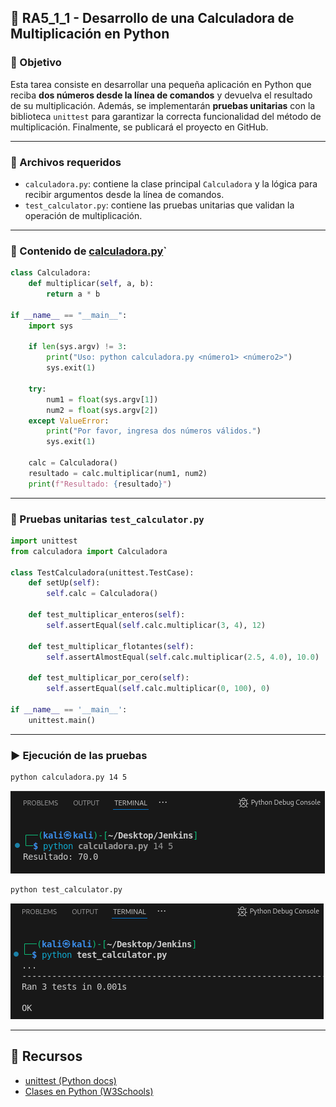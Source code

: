 ## 🧩 RA5_1_1 - Desarrollo de una Calculadora de Multiplicación en Python

### 🎯 Objetivo

Esta tarea consiste en desarrollar una pequeña aplicación en Python que reciba **dos números desde la línea de comandos** y devuelva el resultado de su multiplicación. Además, se implementarán **pruebas unitarias** con la biblioteca `unittest` para garantizar la correcta funcionalidad del método de multiplicación. Finalmente, se publicará el proyecto en GitHub.

---

### 📁 Archivos requeridos

- `calculadora.py`: contiene la clase principal `Calculadora` y la lógica para recibir argumentos desde la línea de comandos.
- `test_calculator.py`: contiene las pruebas unitarias que validan la operación de multiplicación.

---

### 📌 Contenido de [calculadora.py](RA5_1_1/calculadora.py)`

```python
class Calculadora:
    def multiplicar(self, a, b):
        return a * b

if __name__ == "__main__":
    import sys

    if len(sys.argv) != 3:
        print("Uso: python calculadora.py <número1> <número2>")
        sys.exit(1)

    try:
        num1 = float(sys.argv[1])
        num2 = float(sys.argv[2])
    except ValueError:
        print("Por favor, ingresa dos números válidos.")
        sys.exit(1)

    calc = Calculadora()
    resultado = calc.multiplicar(num1, num2)
    print(f"Resultado: {resultado}")
```

---

### 🧪 Pruebas unitarias `test_calculator.py`

```python
import unittest
from calculadora import Calculadora

class TestCalculadora(unittest.TestCase):
    def setUp(self):
        self.calc = Calculadora()

    def test_multiplicar_enteros(self):
        self.assertEqual(self.calc.multiplicar(3, 4), 12)

    def test_multiplicar_flotantes(self):
        self.assertAlmostEqual(self.calc.multiplicar(2.5, 4.0), 10.0)

    def test_multiplicar_por_cero(self):
        self.assertEqual(self.calc.multiplicar(0, 100), 0)

if __name__ == '__main__':
    unittest.main()
```

---

### ▶️ Ejecución de las pruebas

```bash
python calculadora.py 14 5
```
![Prueba_calculadora](assets/Prueba_calculadora.png) 

 
```bash
python test_calculator.py
```
![Prueba_test-unitario](assets/Prueba_test-unitario.png) 

---

## 📎 Recursos

- [unittest (Python docs)](https://docs.python.org/library/unittest.html)
- [Clases en Python (W3Schools)](https://www.w3schools.com/python/python_classes.asp)

